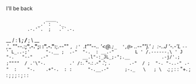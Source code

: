 I'll be back

                   ____                  
                _.' :  `._               
            .-.'`.  ;   .'`.-.           
   __      / : ___\ ;  /___ ; \      __  
 ,'_ ""--.:__;".-.";: :".-.":__;.--"" _`,
 :' `.t""--.. '<@.`;_  ',@>` ..--""j.' `;
      `:-.._J '-.-'L__ `-- ' L_..-;'     
        "-.__ ;  .-"  "-.  : __.-"       
            L ' /.------.\ ' J           
             "-.   "--"   .-"            
            __.l"-:_JL_;-";.__           
         .-j/'.;  ;""""  / .'\"-.        
       .' /:`. "-.:     .-" .';  `.      
    .-"  / ;  "-. "-..-" .-"  :    "-.   
 .+"-.  : :      "-.__.-"      ;-._   \  
 ; \  `.; ;                    : : "+. ; 
 :  ;   ; ;                    : ;  : \: 

